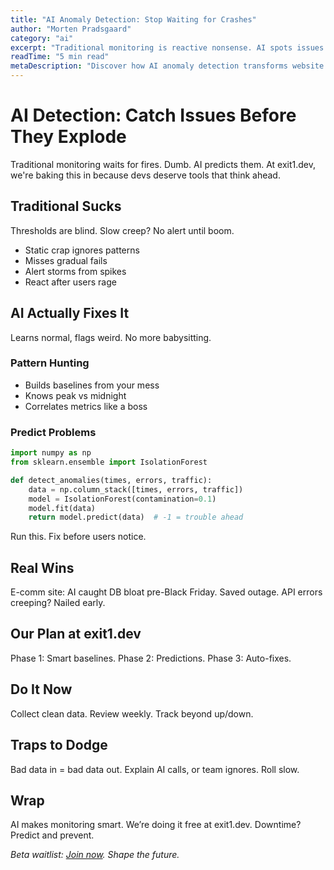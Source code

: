 ```yaml
---
title: "AI Anomaly Detection: Stop Waiting for Crashes"
author: "Morten Pradsgaard"
category: "ai"
excerpt: "Traditional monitoring is reactive nonsense. AI spots issues before they hit the fan. Here's why it rules."
readTime: "5 min read"
metaDescription: "Discover how AI anomaly detection transforms website monitoring from reactive to predictive, catching issues before downtime hits."
---
```


# AI Detection: Catch Issues Before They Explode

Traditional monitoring waits for fires. Dumb. AI predicts them. At exit1.dev, we're baking this in because devs deserve tools that think ahead.

## Traditional Sucks

Thresholds are blind. Slow creep? No alert until boom.

- Static crap ignores patterns
- Misses gradual fails
- Alert storms from spikes
- React after users rage

## AI Actually Fixes It

Learns normal, flags weird. No more babysitting.

### Pattern Hunting

- Builds baselines from your mess
- Knows peak vs midnight
- Correlates metrics like a boss

### Predict Problems

```python
import numpy as np
from sklearn.ensemble import IsolationForest

def detect_anomalies(times, errors, traffic):
    data = np.column_stack([times, errors, traffic])
    model = IsolationForest(contamination=0.1)
    model.fit(data)
    return model.predict(data)  # -1 = trouble ahead
```

Run this. Fix before users notice.

## Real Wins

E-comm site: AI caught DB bloat pre-Black Friday. Saved outage. API errors creeping? Nailed early.

## Our Plan at exit1.dev

Phase 1: Smart baselines. Phase 2: Predictions. Phase 3: Auto-fixes.

## Do It Now

Collect clean data. Review weekly. Track beyond up/down.

## Traps to Dodge

Bad data in = bad data out. Explain AI calls, or team ignores. Roll slow.

## Wrap

AI makes monitoring smart. We’re doing it free at exit1.dev. Downtime? Predict and prevent.

*Beta waitlist: [Join now](https://exit1.dev). Shape the future.*
